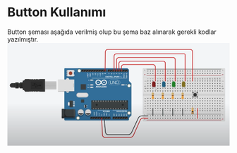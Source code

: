 # Button Kullanımı
 Button şeması aşağıda verilmiş olup bu şema baz alınarak gerekli kodlar yazılmıştır. <br/>
![LDR Şeması](https://raw.githubusercontent.com/dezarto/Ardunio-Dersleri/main/Gerekli%20G%C3%B6rseller/Button%20Led%20%C5%9Eema.PNG)
